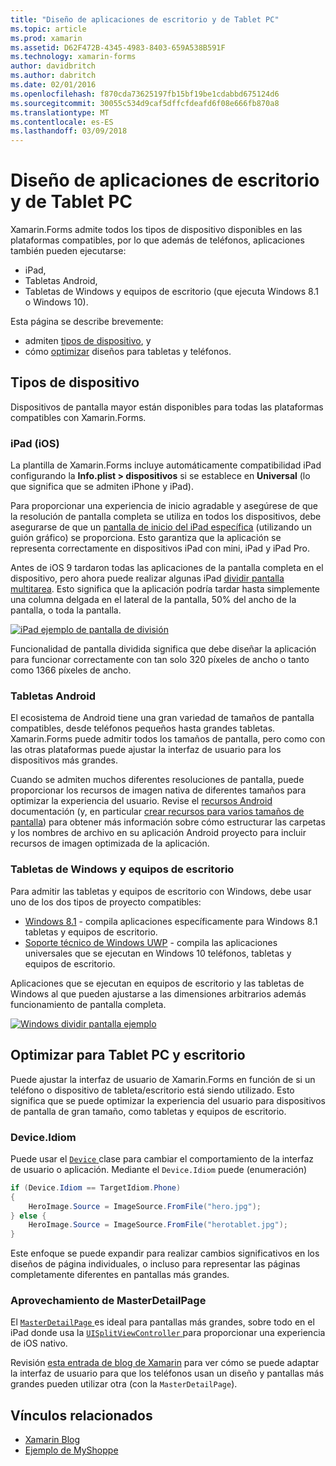 ```yaml
---
title: "Diseño de aplicaciones de escritorio y de Tablet PC"
ms.topic: article
ms.prod: xamarin
ms.assetid: D62F472B-4345-4983-8403-659A538B591F
ms.technology: xamarin-forms
author: davidbritch
ms.author: dabritch
ms.date: 02/01/2016
ms.openlocfilehash: f870cda73625197fb15bf19be1cdabbd675124d6
ms.sourcegitcommit: 30055c534d9caf5dffcfdeafd6f08e666fb870a8
ms.translationtype: MT
ms.contentlocale: es-ES
ms.lasthandoff: 03/09/2018
---
```

# <a name="layout-for-tablet-and-desktop-apps"></a>Diseño de aplicaciones de escritorio y de Tablet PC

Xamarin.Forms admite todos los tipos de dispositivo disponibles en las plataformas compatibles, por lo que además de teléfonos, aplicaciones también pueden ejecutarse:

* iPad,
* Tabletas Android,
* Tabletas de Windows y equipos de escritorio (que ejecuta Windows 8.1 o Windows 10).

Esta página se describe brevemente:

* admiten [tipos de dispositivo](#Device_Types), y
* cómo [optimizar](#optimize) diseños para tabletas y teléfonos.

<a name="Device_Types" />

## <a name="device-types"></a>Tipos de dispositivo

Dispositivos de pantalla mayor están disponibles para todas las plataformas compatibles con Xamarin.Forms.

### <a name="ipads-ios"></a>iPad (iOS)

La plantilla de Xamarin.Forms incluye automáticamente compatibilidad iPad configurando la **Info.plist > dispositivos** si se establece en **Universal** (lo que significa que se admiten iPhone y iPad).

Para proporcionar una experiencia de inicio agradable y asegúrese de que la resolución de pantalla completa se utiliza en todos los dispositivos, debe asegurarse de que un [pantalla de inicio del iPad específica](~/ios/app-fundamentals/images-icons/launch-screens.md) (utilizando un guión gráfico) se proporciona. Esto garantiza que la aplicación se representa correctamente en dispositivos iPad con mini, iPad y iPad Pro.

Antes de iOS 9 tardaron todas las aplicaciones de la pantalla completa en el dispositivo, pero ahora puede realizar algunas iPad [dividir pantalla multitarea](~/ios/platform/multitasking.md).
Esto significa que la aplicación podría tardar hasta simplemente una columna delgada en el lateral de la pantalla, 50% del ancho de la pantalla, o toda la pantalla.

[![](tablet-images/ipad-sml.png "iPad ejemplo de pantalla de división")](tablet-images/ipad.png#lightbox "iPad ejemplo de pantalla de división")

Funcionalidad de pantalla dividida significa que debe diseñar la aplicación para funcionar correctamente con tan solo 320 píxeles de ancho o tanto como 1366 píxeles de ancho.

### <a name="android-tablets"></a>Tabletas Android

El ecosistema de Android tiene una gran variedad de tamaños de pantalla compatibles, desde teléfonos pequeños hasta grandes tabletas. Xamarin.Forms puede admitir todos los tamaños de pantalla, pero como con las otras plataformas puede ajustar la interfaz de usuario para los dispositivos más grandes.

Cuando se admiten muchos diferentes resoluciones de pantalla, puede proporcionar los recursos de imagen nativa de diferentes tamaños para optimizar la experiencia del usuario.
Revise el [recursos Android](~/android/app-fundamentals/resources-in-android/index.md) documentación (y, en particular [crear recursos para varios tamaños de pantalla](~/android/app-fundamentals/resources-in-android/resources-for-varying-screens.md)) para obtener más información sobre cómo estructurar las carpetas y los nombres de archivo en su aplicación Android proyecto para incluir recursos de imagen optimizada de la aplicación.

### <a name="windows-tablets-and-desktops"></a>Tabletas de Windows y equipos de escritorio

Para admitir las tabletas y equipos de escritorio con Windows, debe usar uno de los dos tipos de proyecto compatibles:

* [Windows 8.1](~/xamarin-forms/platform/windows/installation/tablet.md) -
  compila aplicaciones específicamente para Windows 8.1 tabletas y equipos de escritorio.
* [Soporte técnico de Windows UWP](~/xamarin-forms/platform/windows/installation/universal.md) -
  compila las aplicaciones universales que se ejecutan en Windows 10 teléfonos, tabletas y equipos de escritorio.

Aplicaciones que se ejecutan en equipos de escritorio y las tabletas de Windows al que pueden ajustarse a las dimensiones arbitrarios además funcionamiento de pantalla completa.

[![](tablet-images/splitscreen-sml.png "Windows dividir pantalla ejemplo")](tablet-images/splitscreen.png#lightbox "Windows dividir ejemplo de pantalla")


<a name="optimize" />

## <a name="optimizing-for-tablet-and-desktop"></a>Optimizar para Tablet PC y escritorio

Puede ajustar la interfaz de usuario de Xamarin.Forms en función de si un teléfono o dispositivo de tableta/escritorio está siendo utilizado. Esto significa que se puede optimizar la experiencia del usuario para dispositivos de pantalla de gran tamaño, como tabletas y equipos de escritorio.


### <a name="deviceidiom"></a>Device.Idiom

Puede usar el [ `Device` ](~/xamarin-forms/platform/device.md) clase para cambiar el comportamiento de la interfaz de usuario o aplicación. Mediante el `Device.Idiom` puede (enumeración)

```csharp
if (Device.Idiom == TargetIdiom.Phone)
{
    HeroImage.Source = ImageSource.FromFile("hero.jpg");
} else {
    HeroImage.Source = ImageSource.FromFile("herotablet.jpg");
}
```

Este enfoque se puede expandir para realizar cambios significativos en los diseños de página individuales, o incluso para representar las páginas completamente diferentes en pantallas más grandes.

### <a name="leveraging-masterdetailpage"></a>Aprovechamiento de MasterDetailPage

El [ `MasterDetailPage` ](https://developer.xamarin.com/api/type/Xamarin.Forms.MasterDetailPage/) es ideal para pantallas más grandes, sobre todo en el iPad donde usa la [ `UISplitViewController` ](https://developer.xamarin.com/api/type/UIKit.UISplitViewController/) para proporcionar una experiencia de iOS nativo.

Revisión [esta entrada de blog de Xamarin](https://blog.xamarin.com/bringing-xamarin-forms-apps-to-tablets/) para ver cómo se puede adaptar la interfaz de usuario para que los teléfonos usan un diseño y pantallas más grandes pueden utilizar otra (con la `MasterDetailPage`).



## <a name="related-links"></a>Vínculos relacionados

- [Xamarin Blog](https://blog.xamarin.com/bringing-xamarin-forms-apps-to-tablets/)
- [Ejemplo de MyShoppe](https://github.com/jamesmontemagno/myshoppe)
